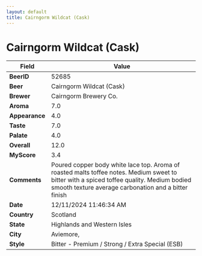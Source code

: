```yaml
---
layout: default
title: Cairngorm Wildcat (Cask)
---
```


# Cairngorm Wildcat (Cask)

| Field         | Value     |
|---------------|-----------|
| **BeerID** | 52685 |
| **Beer** | Cairngorm Wildcat (Cask) |
| **Brewer** | Cairngorm Brewery Co. |
| **Aroma** | 7.0 |
| **Appearance** | 4.0 |
| **Taste** | 7.0 |
| **Palate** | 4.0 |
| **Overall** | 12.0 |
| **MyScore** | 3.4 |
| **Comments** | Poured copper body white lace top.  Aroma of roasted malts toffee notes.  Medium sweet to bitter with a spiced toffee quality. Medium bodied smooth texture average carbonation and a bitter finish  |
| **Date** | 12/11/2024 11:46:34 AM |
| **Country** | Scotland |
| **State** | Highlands and Western Isles |
| **City** | Aviemore, |
| **Style** | Bitter - Premium / Strong / Extra Special (ESB) |
